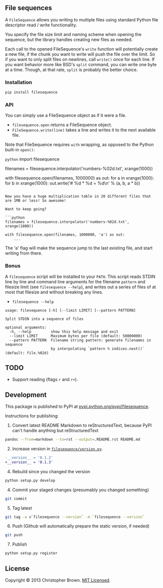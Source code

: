 ## File sequences

A `FileSequence` allows you writing to multiple files using standard Python file descriptor read / write functionality.

You specify the file size limit and naming scheme when opening the sequence, but the library handles creating new files as needed.

Each call to the opened FileSequence's `write` function will potentially create a new file, if the chunk you want to write will push the file over the limit. So if you want to only split files on newlines, call `write()` once for each line. If you want behavior more like BSD's `split` command, you can write one byte at a time. Though, at that rate, `split` is probably the better choice.

### Installation

```sh
pip install filesequence
```

### API

You can simply use a FileSequence object as if it were a file.

* `filesequence.open` returns a FileSequence object.
* `FileSequence.write(line)` takes a line and writes it to the next available file.

Note that FileSequence requires `with` wrapping, as opposed to the Python built-in `open()`:

```python```
import filesequence

filenames = filesequence.interpolator('numbers-%02d.txt', xrange(1000))

with filesequence.open(filenames, 1000000) as out:
    for a in xrange(1000):
        for b in xrange(1000):
            out.write('# %d * %d = %d\n' % (a, b, a * b))
```

Now you have a huge multiplication table in 20 different files that are 1MB or less! So awesome!

Want to keep going?

```python
filenames = filesequence.interpolator('numbers-%02d.txt', xrange(1000))

with filesequence.open(filenames, 1000000, 'a') as out:
    ...
```

The 'a' flag will make the sequence jump to the last existing file, and start writing from there.

### Bonus

A `filesequence` script will be installed to your `PATH`. This script reads STDIN line by line and command line arguments for the filename `pattern` and filesize limit (see `filesequence --help`), and writes out a series of files of at most that filesize and without breaking any lines.

* `filesequence --help`

```
usage: filesequence [-h] [--limit LIMIT] [--pattern PATTERN]

Split STDIN into a sequence of files

optional arguments:
  -h, --help         show this help message and exit
  --limit LIMIT      Maximum bytes per file (default: 50000000)
  --pattern PATTERN  Filename string pattern: generate filenames in sequence
                     by interpolating `pattern % indices.next()` (default: file.%02d)
```

## TODO

* Support reading (flags `r` and `r+`).

## Development

This package is published to PyPI at [pypi.python.org/pypi/filesequence](https://pypi.python.org/pypi/filesequence/).

Instructions for publishing:

1. Convert latest README Markdown to reStructuredText, because PyPI can't handle anything but reStructuredText
```bash
pandoc --from=markdown --to=rst --output=.README.rst README.md
```

2. Increase version in [`filesequence/version.py`](filesequence/version.py).
```diff
-__version__ = '0.1.2'
+__version__ = '0.1.3'
```

4. Rebuild since you changed the version
```bash
python setup.py develop
```

4. Commit your staged changes (presumably you changed something)
```bash
git commit
```

5. Tag latest
```bash
git tag -a v`filesequence --version` -m `filesequence --version`
```

6. Push (Github will automatically prepare the static version, if needed)
```bash
git push
```

7. Publish
```bash
python setup.py register
```


## License

Copyright © 2013 Christopher Brown. [MIT Licensed](LICENSE).
